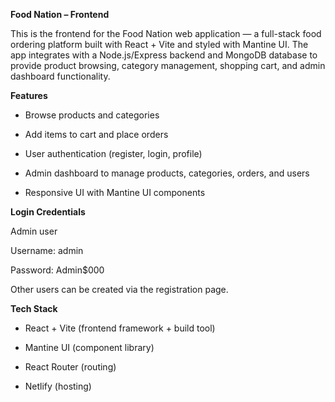 **Food Nation – Frontend**

This is the frontend for the Food Nation web application — a full-stack food ordering platform built with React + Vite and styled with Mantine UI. The app integrates with a Node.js/Express backend and MongoDB database to provide product browsing, category management, shopping cart, and admin dashboard functionality.

**Features**

- Browse products and categories

- Add items to cart and place orders

- User authentication (register, login, profile)

- Admin dashboard to manage products, categories, orders, and users

- Responsive UI with Mantine UI components

**Login Credentials**

Admin user

Username: admin

Password: Admin$000

Other users can be created via the registration page.

**Tech Stack**

- React + Vite (frontend framework + build tool)

- Mantine UI (component library)

- React Router (routing)

- Netlify (hosting)
